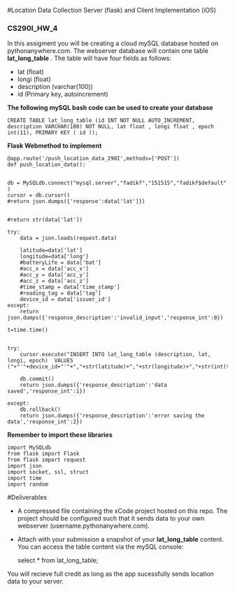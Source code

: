 
#Location Data Collection Server (flask) and Client Implementation (iOS)
### CS290I_HW_4

In this assigment you will be creating a cloud mySQL database hosted on pythonanywhere.com.
The webserver database will contain one table **lat_long_table** . The table will have four fields as follows:
* lat (float)
* longi (float)
* description (varchar(100))
* id (Primary key, autoincrement)

**The following mySQL bash code can be used to create your database**

    CREATE TABLE lat_long_table (id INT NOT NULL AUTO_INCREMENT, description VARCHAR(100) NOT NULL, lat float , longi float , epoch int(11), PRIMARY KEY ( id ));


**Flask Webmethod to implement**



    @app.route('/push_location_data_290I',methods=['POST'])
    def push_location_data():


    db = MySQLdb.connect("mysql.server","fadikf","151515","fadikf$default" )
    cursor = db.cursor()
    #return json.dumps({'response':data['lat']})


    #return str(data['lat'])

    try:
        data = json.loads(request.data)
        
        latitude=data['lat']
        longitude=data['long']
        #batteryLife = data['bat']
        #acc_x = data['acc_x']
        #acc_y = data['acc_y']
        #acc_z = data['acc_z']
        #time_stamp = data['time_stamp']
        #reading_tag = data['tag']
        device_id = data['issuer_id']
    except:
        return json.dumps({'response_description':'invalid_input','response_int':0})

    t=time.time()


    try:
        cursor.execute("INSERT INTO lat_long_table (description, lat, longi, epoch)  VALUES ("+"'"+device_id+"'"+","+str(latitude)+","+str(longitude)+","+str(int(t))+");")

        db.commit()
        return json.dumps({'response_description':'data saved','response_int':1})

    except:
        db.rollback()
        return json.dumps({'response_description':'error saving the data','response_int':2})

**Remember to import these libraries**

    import MySQLdb
    from flask import Flask
    from flask import request
    import json
    import socket, ssl, struct
    import time
    import random
 
#Deliverables

* A compressed file containing the xCode project hosted on this repo. The project should be configured such that it sends data to your own webserver (username.pythonanywhere.com). 
* Attach with your submission a snapshot of your **lat_long_table** content. You can access the table content via the mySQL console:


    select * from lat_long_table; 

You will recieve full credit as long as the app sucessfully sends location data to your server.
